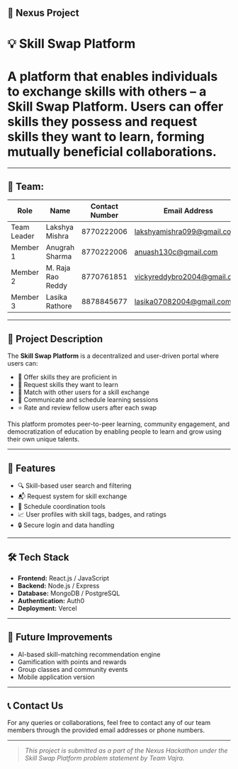 ## 🚀 Nexus Project 

# 💡 Skill Swap Platform
 
# A platform that enables individuals to exchange skills with others – a **Skill Swap Platform**. Users can offer skills they possess and request skills they want to learn, forming mutually beneficial collaborations.

---

## 👥 Team:

| Role          | Name                | Contact Number | Email Address                      |
|---------------|---------------------|----------------|------------------------------------|
| Team Leader   | Lakshya Mishra      | 8770222006     | lakshyamishra099@gmail.com         |
| Member 1      | Anugrah Sharma      | 8770222006     | anuash130c@gmail.com               |
| Member 2      | M. Raja Rao Reddy   | 8770761851     | vickyreddybro2004@gmail.com        |
| Member 3      | Lasika Rathore      | 8878845677     | lasika07082004@gmail.com           |

---

## 📝 Project Description

The **Skill Swap Platform** is a decentralized and user-driven portal where users can:

- 🎯 Offer skills they are proficient in
- 🤝 Request skills they want to learn
- 🔄 Match with other users for a skill exchange
- 💬 Communicate and schedule learning sessions
- ⭐ Rate and review fellow users after each swap

This platform promotes peer-to-peer learning, community engagement, and democratization of education by enabling people to learn and grow using their own unique talents.

---

## 🔧 Features

- 🔍 Skill-based user search and filtering
- 📬 Request system for skill exchange
- 📅 Schedule coordination tools
- 📈 User profiles with skill tags, badges, and ratings
- 🔒 Secure login and data handling

---

## 🛠️ Tech Stack 

- **Frontend:** React.js / JavaScript
- **Backend:** Node.js / Express
- **Database:** MongoDB / PostgreSQL
- **Authentication:** Auth0
- **Deployment:** Vercel 

---

## 🏁 Future Improvements

- AI-based skill-matching recommendation engine
- Gamification with points and rewards
- Group classes and community events
- Mobile application version

---

## 📞 Contact Us

For any queries or collaborations, feel free to contact any of our team members through the provided email addresses or phone numbers.

---

> _This project is submitted as a part of the Nexus Hackathon under the Skill Swap Platform problem statement by Team Vajra._
